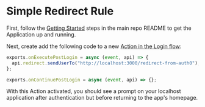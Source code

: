 # Simple Redirect Rule

First, follow the [Getting Started](https://github.com/joshcanhelp/node-util-app#getting-started) steps in the main repo README to get the Application up and running.

Next, create add the following code to a new [Action in the Login flow](https://auth0.com/docs/customize/actions/flows-and-triggers/login-flow):

```js
exports.onExecutePostLogin = async (event, api) => {
  api.redirect.sendUserTo("http://localhost:3000/redirect-from-auth0");
};

exports.onContinuePostLogin = async (event, api) => {};
```

With this Action activated, you should see a prompt on your localhost application after authentication but before returning to the app's homepage.
